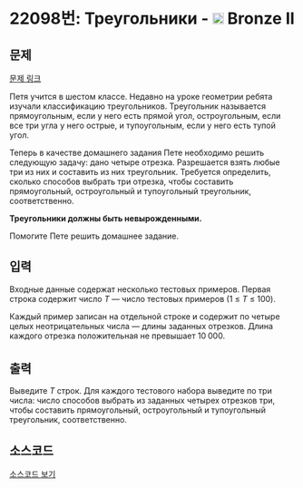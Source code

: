 # 22098번: Треугольники - <img src="https://static.solved.ac/tier_small/4.svg" style="height:20px" /> Bronze II

<!-- performance -->

<!-- 문제 제출 후 깃허브에 푸시를 했을 때 제출한 코드의 성능이 입력될 공간입니다.-->

<!-- end -->

## 문제

[문제 링크](https://boj.kr/22098)


<p>Петя учится в шестом классе. Недавно на уроке геометрии ребята изучали классификацию треугольников. Треугольник называется прямоугольным, если у него есть прямой угол, остроугольным, если все три угла у него острые, и тупоугольным, если у него есть тупой угол.</p>

<p>Теперь в качестве домашнего задания Пете необходимо решить следующую задачу: дано четыре отрезка. Разрешается взять любые три из них и составить из них треугольник. Требуется определить, сколько способов выбрать три отрезка, чтобы составить прямоугольный, остроугольный и тупоугольный треугольник, соответственно.</p>

<p><b>Треугольники должны быть невырожденными.</b></p>

<p>Помогите Пете решить домашнее задание.</p>



## 입력


<p>Входные данные содержат несколько тестовых примеров. Первая строка содержит число&nbsp;<i>T</i>&nbsp;— число тестовых примеров (1&nbsp;≤&nbsp;<i>T</i>&nbsp;≤&nbsp;100).</p>

<p>Каждый пример записан на отдельной строке и содержит по четыре целых неотрицательных числа — длины заданных отрезков. Длина каждого отрезка положительная не превышает 10<sub>&nbsp;</sub>000.</p>



## 출력


<p>Выведите&nbsp;<i>T</i>&nbsp;строк. Для каждого тестового набора выведите по три числа: число способов выбрать из заданных четырех отрезков три, чтобы составить прямоугольный, остроугольный и тупоугольный треугольник, соответственно.</p>



## 소스코드

[소스코드 보기](Треугольники.py)